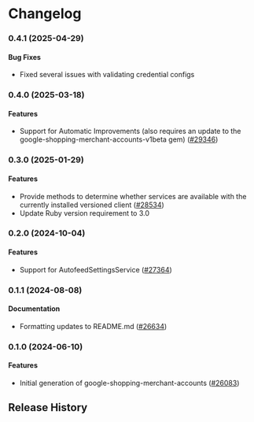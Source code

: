 # Changelog

### 0.4.1 (2025-04-29)

#### Bug Fixes

* Fixed several issues with validating credential configs 

### 0.4.0 (2025-03-18)

#### Features

* Support for Automatic Improvements (also requires an update to the google-shopping-merchant-accounts-v1beta gem) ([#29346](https://github.com/googleapis/google-cloud-ruby/issues/29346)) 

### 0.3.0 (2025-01-29)

#### Features

* Provide methods to determine whether services are available with the currently installed versioned client ([#28534](https://github.com/googleapis/google-cloud-ruby/issues/28534)) 
* Update Ruby version requirement to 3.0 

### 0.2.0 (2024-10-04)

#### Features

* Support for AutofeedSettingsService ([#27364](https://github.com/googleapis/google-cloud-ruby/issues/27364)) 

### 0.1.1 (2024-08-08)

#### Documentation

* Formatting updates to README.md ([#26634](https://github.com/googleapis/google-cloud-ruby/issues/26634)) 

### 0.1.0 (2024-06-10)

#### Features

* Initial generation of google-shopping-merchant-accounts ([#26083](https://github.com/googleapis/google-cloud-ruby/issues/26083)) 

## Release History
